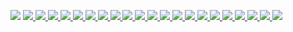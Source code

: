 
<a href="#"><img src="https://img.shields.io/badge/csharp-512BD4?style=flat&logo=csharp&logoColor=white"/></a>
<a href="#"><img src="https://img.shields.io/badge/visualstudio-5C2D91?style=flat&logo=visualstudio&logoColor=white"/>
<a href="#"><img src="https://img.shields.io/badge/visualstudiocode-007ACC?style=flat&logo=visualstudiocode&logoColor=white"/>
<a href="#"><img src="https://img.shields.io/badge/nintendoswitch-E60012?style=flat&logo=nintendoswitch&logoColor=white"/>
<a href="#"><img src="https://img.shields.io/badge/nintendo3ds-D12228?style=flat&logo=nintendo3ds&logoColor=white"/>
<a href="#"><img src="https://img.shields.io/badge/wii-8B8B8B?style=flat&logo=wii&logoColor=white"/>
<a href="#"><img src="https://img.shields.io/badge/adobeillustrator-FF9A00?style=flat&logo=adobeillustrator&logoColor=white"/>
<a href="#"><img src="https://img.shields.io/badge/adobepremierepro-9999FF?style=flat&logo=adobepremierepro&logoColor=white"/>
<a href="#"><img src="https://img.shields.io/badge/adobeaftereffects-9999FF?style=flat&logo=adobeaftereffects&logoColor=white"/>
<a href="#"><img src="https://img.shields.io/badge/piapro-E4007B?style=flat&logo=piapro&logoColor=white"/>
<a href="#"><img src="https://img.shields.io/badge/unity-FFFFFF?style=flat&logo=unity&logoColor=black"/>
<a href="#"><img src="https://img.shields.io/badge/blender-E87D0D?style=flat&logo=blender&logoColor=white"/>
<a href="#"><img src="https://img.shields.io/badge/discord-5865F2?style=flat&logo=discord&logoColor=white"/>
<a href="#"><img src="https://img.shields.io/badge/adobephotoshop-31A8FF?style=flat&logo=adobephotoshop&logoColor=white"/>
<a href="#"><img src="https://img.shields.io/badge/msi-FF0000?style=flat&logo=msi&logoColor=white"/>
<a href="#"><img src="https://img.shields.io/badge/midi-000000?style=flat&logo=midi&logoColor=white"/>
<a href="#"><img src="https://img.shields.io/badge/minecraft-3C8527?style=flat&logo=minecraft&logoColor=white"/>
<a href="#"><img src="https://img.shields.io/badge/html5-E34F26?style=flat&logo=html5&logoColor=white"/>
<a href="#"><img src="https://img.shields.io/badge/css3-1572B6?style=flat&logo=css3&logoColor=white"/>
<a href="#"><img src="https://img.shields.io/badge/javascript-F7DF1E?style=flat&logo=javascript&logoColor=white"/>
<a href="#"><img src="https://img.shields.io/badge/ruby-CC342D?style=flat&logo=ruby&logoColor=white"/>
<a href="#"><img src="https://img.shields.io/badge/twitter-1D9BF0?style=flat&logo=twitter&logoColor=white"/>
